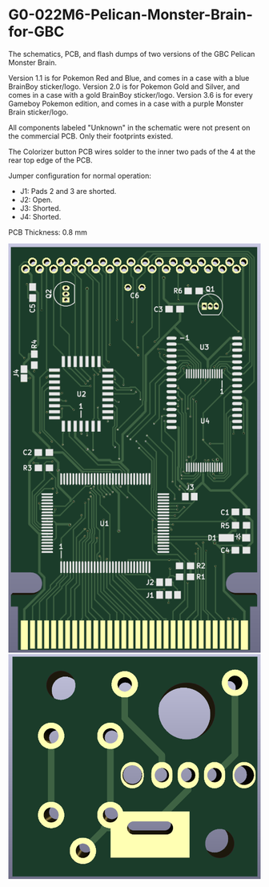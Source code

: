 # G0-022M6-Pelican-Monster-Brain-for-GBC
The schematics, PCB, and flash dumps of two versions of the GBC Pelican Monster Brain.

Version 1.1 is for Pokemon Red and Blue, and comes in a case with a blue BrainBoy sticker/logo.
Version 2.0 is for Pokemon Gold and Silver, and comes in a case with a gold BrainBoy sticker/logo.
Version 3.6 is for every Gameboy Pokemon edition, and comes in a case with a purple Monster Brain sticker/logo.

All components labeled "Unknown" in the schematic were not present on the commercial PCB. Only their footprints existed.

The Colorizer button PCB wires solder to the inner two pads of the 4 at the rear top edge of the PCB.

Jumper configuration for normal operation: 

- J1: Pads 2 and 3 are shorted.
- J2: Open.
- J3: Shorted.
- J4: Shorted.

PCB Thickness: 0.8 mm

![image](https://github.com/RWeick/G0-022M6-Pelican-Monster-Brain-for-GBC/blob/main/MonsterBrain.png)
![image](https://github.com/RWeick/G0-022M6-Pelican-Monster-Brain-for-GBC/blob/main/ButtonBoard.png)
